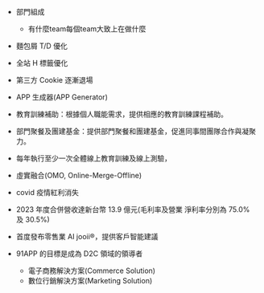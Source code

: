 * 部門組成
	* 有什麼team每個team大致上在做什麼

* 麵包屑 T/D 優化
* 全站 H 標籤優化
* 第三方 Cookie 逐漸退場
* APP 生成器(APP Generator)
* 教育訓練補助：根據個人職能需求，提供相應的教育訓練課程補助。
* 部門聚餐及團建基金：提供部門聚餐和團建基金，促進同事間團隊合作與凝聚力。
* 每年執行至少⼀次全體線上教育訓練及線上測驗，
* 虛實融合(OMO, Online-Merge-Offline)
* covid 疫情紅利消失
* 2023 年度合併營收達新台幣 13.9 億元(毛利率及營業 淨利率分別為 75.0% 及 30.5%)
* 首度發布零售業 AI jooii®，提供客戶智能建議
* 91APP 的目標是成為 D2C 領域的領導者
	* 電子商務解決方案(Commerce Solution)
	* 數位行銷解決方案(Marketing  Solution)